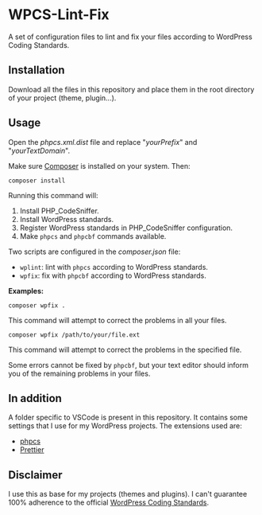 # WPCS-Lint-Fix

A set of configuration files to lint and fix your files according to WordPress Coding Standards.

## Installation

Download all the files in this repository and place them in the root directory of your project (theme, plugin...).

## Usage

Open the _phpcs.xml.dist_ file and replace "_yourPrefix_" and "_yourTextDomain_".

Make sure [Composer](https://getcomposer.org/) is installed on your system. Then:

```
composer install
```

Running this command will:

1. Install PHP_CodeSniffer.
2. Install WordPress standards.
3. Register WordPress standards in PHP_CodeSniffer configuration.
4. Make `phpcs` and `phpcbf` commands available.

Two scripts are configured in the _composer.json_ file:

-   `wplint`: lint with `phpcs` according to WordPress standards.
-   `wpfix`: fix with `phpcbf` according to WordPress standards.

**Examples:**

```
composer wpfix .
```

This command will attempt to correct the problems in all your files.

```
composer wpfix /path/to/your/file.ext
```

This command will attempt to correct the problems in the specified file.

Some errors cannot be fixed by `phpcbf`, but your text editor should inform you of the remaining problems in your files.

## In addition

A folder specific to VSCode is present in this repository. It contains some settings that I use for my WordPress projects. The extensions used are:

-   [phpcs](https://marketplace.visualstudio.com/items?itemName=ikappas.phpcs)
-   [Prettier](https://marketplace.visualstudio.com/items?itemName=esbenp.prettier-vscode)

## Disclaimer

I use this as base for my projects (themes and plugins). I can't guarantee 100% adherence to the official [WordPress Coding Standards](https://make.wordpress.org/core/handbook/best-practices/coding-standards/).
